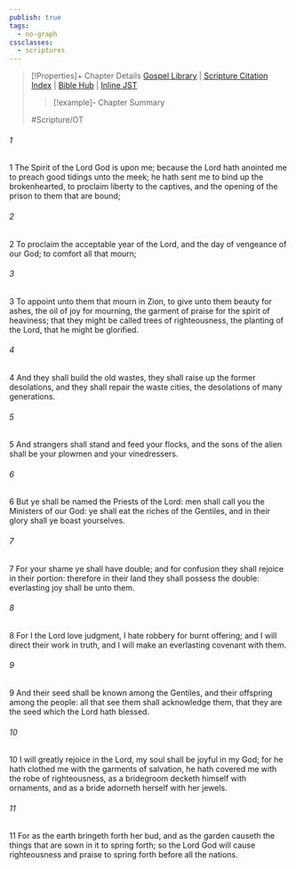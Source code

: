```yaml
---
publish: true
tags:
  - no-graph
cssclasses:
  - scriptures
---
```

>[!Properties]+ Chapter Details
>[Gospel Library](https://churchofjesuschrist.org/study/scriptures/ot/isa/61?lang=eng)    |    [Scripture Citation Index](https://scriptures.byu.edu/#07b3d::c07b3d)    |    [Bible Hub](https://biblehub.com/isaiah/61.htm)    |    [Inline JST](https://scripturetoolbox.com/html/ic/Isaiah/61.html)
>>[!example]- Chapter Summary
>> 
> 
>
>#Scripture/OT
###### 1
1 The Spirit of the Lord God is upon me; because the Lord hath anointed me to preach good tidings unto the meek; he hath sent me to bind up the brokenhearted, to proclaim liberty to the captives, and the opening of the prison to them that are bound;
###### 2
2 To proclaim the acceptable year of the Lord, and the day of vengeance of our God; to comfort all that mourn;
###### 3
3 To appoint unto them that mourn in Zion, to give unto them beauty for ashes, the oil of joy for mourning, the garment of praise for the spirit of heaviness; that they might be called trees of righteousness, the planting of the Lord, that he might be glorified.
###### 4
4 And they shall build the old wastes, they shall raise up the former desolations, and they shall repair the waste cities, the desolations of many generations.
###### 5
5 And strangers shall stand and feed your flocks, and the sons of the alien shall be your plowmen and your vinedressers.
###### 6
6 But ye shall be named the Priests of the Lord: men shall call you the Ministers of our God: ye shall eat the riches of the Gentiles, and in their glory shall ye boast yourselves.
###### 7
7 For your shame ye shall have double; and for confusion they shall rejoice in their portion: therefore in their land they shall possess the double: everlasting joy shall be unto them.
###### 8
8 For I the Lord love judgment, I hate robbery for burnt offering; and I will direct their work in truth, and I will make an everlasting covenant with them.
###### 9
9 And their seed shall be known among the Gentiles, and their offspring among the people: all that see them shall acknowledge them, that they are the seed which the Lord hath blessed.
###### 10
10 I will greatly rejoice in the Lord, my soul shall be joyful in my God; for he hath clothed me with the garments of salvation, he hath covered me with the robe of righteousness, as a bridegroom decketh himself with ornaments, and as a bride adorneth herself with her jewels.
###### 11
11 For as the earth bringeth forth her bud, and as the garden causeth the things that are sown in it to spring forth; so the Lord God will cause righteousness and praise to spring forth before all the nations.
